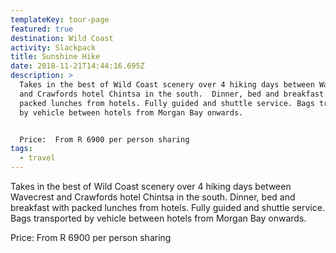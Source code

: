 ```yaml
---
templateKey: tour-page
featured: true
destination: Wild Coast
activity: Slackpack
title: Sunshine Hike
date: 2018-11-21T14:44:16.695Z
description: >
  Takes in the best of Wild Coast scenery over 4 hiking days between Wavecrest
  and Crawfords hotel Chintsa in the south.  Dinner, bed and breakfast with
  packed lunches from hotels. Fully guided and shuttle service. Bags transported
  by vehicle between hotels from Morgan Bay onwards.


  Price:  From R 6900 per person sharing
tags:
  - travel
---
```

Takes in the best of Wild Coast scenery over 4 hiking days between Wavecrest and Crawfords hotel Chintsa in the south.  Dinner, bed and breakfast with packed lunches from hotels. Fully guided and shuttle service. Bags transported by vehicle between hotels from Morgan Bay onwards.



Price:  From R 6900 per person sharing
